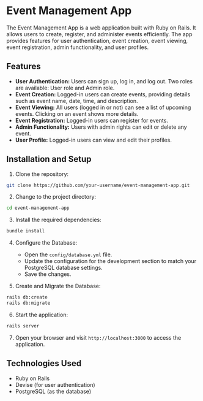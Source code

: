 # Event Management App

The Event Management App is a web application built with Ruby on Rails. It allows users to create, register, and administer events efficiently. The app provides features for user authentication, event creation, event viewing, event registration, admin functionality, and user profiles.

## Features

- **User Authentication:** Users can sign up, log in, and log out. Two roles are available: User role and Admin role.
- **Event Creation:** Logged-in users can create events, providing details such as event name, date, time, and description.
- **Event Viewing:** All users (logged in or not) can see a list of upcoming events. Clicking on an event shows more details.
- **Event Registration:** Logged-in users can register for events.
- **Admin Functionality:** Users with admin rights can edit or delete any event.
- **User Profile:** Logged-in users can view and edit their profiles.

## Installation and Setup

1. Clone the repository: 
```bash 
git clone https://github.com/your-username/event-management-app.git
```
2. Change to the project directory: 
```bash 
cd event-management-app
```
3. Install the required dependencies: 
```bash 
bundle install
```
4. Configure the Database: 
	- Open the `config/database.yml` file.
	- Update the configuration for the development section to match your PostgreSQL database settings.
	- Save the changes.

5. Create and Migrate the Database: 
```bash 
rails db:create
rails db:migrate
```
6. Start the application: 
```bash 
rails server
```
7. Open your browser and visit `http://localhost:3000` to access the application.

## Technologies Used

- Ruby on Rails
- Devise (for user authentication)
- PostgreSQL (as the database)

